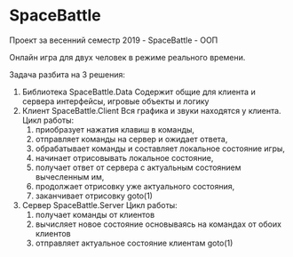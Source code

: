 # SpaceBattle
Проект за весенний семестр 2019 - SpaceBattle - ООП

Онлайн игра для двух человек в режиме реального времени.

Задача разбита на 3 решения:
  1) Библиотека SpaceBattle.Data
    Содержит общие для клиента и сервера интерфейсы, игровые объекты и логику
  2) Клиент SpaceBattle.Client
    Вся графика и звуки находятся у клиента.
    Цикл работы:
      1. приобразует нажатия клавиш в команды,
      2. отправляет команды на сервер и ожидает ответа,
      3. обрабатывает команды и составляет локальное состояние игры,
      4. начинает отрисовывать локальное состояние,
      5. получает ответ от сервера с актуальным состоянием вычесленным им,
      6. продолжает отрисовку уже актуального состояния,
      7. заканчивает отрисовку goto(1)
  3) Сервер SpaceBattle.Server
    Цикл работы:
      1. получает команды от клиентов
      2. вычисляет новое состояние основываясь на командах от обоих клиентов
      3. отправляет актуальное состояние клиентам goto(1)
